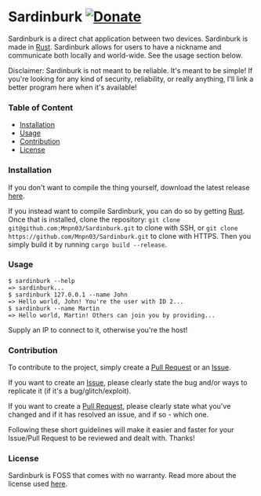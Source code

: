 # Sardinburk [![Donate](https://img.shields.io/badge/Donate-PayPal-blue.svg?style=flat-square)](https://paypal.me/mnpn03/)

Sardinburk is a direct chat application between two devices. Sardinburk is made in [Rust](https://www.rust-lang.org/).
Sardinburk allows for users to have a nickname and communicate both locally and world-wide.
See the usage section below.

Disclaimer: Sardinburk is not meant to be reliable. It's meant to be simple!
If you're looking for any kind of security, reliability, or really anything, I'll link a better program here when it's available!

### Table of Content
- [Installation](#installation)
- [Usage](#usage)
- [Contribution](#contribution)
- [License](#license)

### Installation
If you don't want to compile the thing yourself, download the latest release [here](https://github.com/Mnpn03/Sardinburk/releases).

If you instead want to compile Sardinburk, you can do so by getting [Rust](https://www.rust-lang.org/).
Once that is installed, clone the repository:
`git clone git@github.com:Mnpn03/Sardinburk.git` to clone with SSH, or
`git clone https://github.com/Mnpn03/Sardinburk.git` to clone with HTTPS.
Then you simply build it by running `cargo build --release`.

### Usage
```
$ sardinburk --help
=> sardinburk...
$ sardinburk 127.0.0.1 --name John
=> Hello world, John! You're the user with ID 2...
$ sardinburk --name Martin
=> Hello world, Martin! Others can join you by providing...
```
Supply an IP to connect to it, otherwise you're the host!
### Contribution
To contribute to the project, simply create a [Pull Request](https://github.com/Mnpn03/Sardinburk/pulls) or an [Issue](https://github.com/Mnpn03/Sardinburk/issues).

If you want to create an [Issue](https://github.com/Mnpn03/Sardinburk/issues), please clearly state the bug and/or ways to replicate it (if it's a bug/glitch/exploit).

If you want to create a [Pull Request](https://github.com/Mnpn03/Sardinburk/pulls), please clearly state what you've changed and if it has resolved an issue, and if so - which one.

Following these short guidelines will make it easier and faster for your Issue/Pull Request to be reviewed and dealt with.
Thanks!

### License
Sardinburk is FOSS that comes with no warranty. Read more about the license used [here](https://github.com/Mnpn03/Sardinburk/blob/master/LICENSE).

